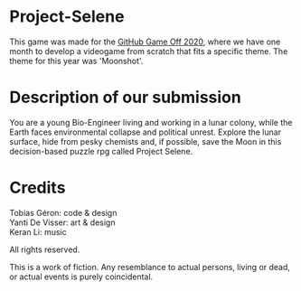 # Project-Selene

This game was made for the [GitHub Game Off 2020](https://itch.io/jam/game-off-2020), where we have one month to develop a videogame from scratch that fits a specific theme. The theme for this year was 'Moonshot'. 


# Description of our submission
You are a young Bio-Engineer living and working in a lunar colony, while the Earth faces environmental collapse and political unrest. Explore the lunar surface, hide from pesky chemists and, if possible, save the Moon in this decision-based puzzle rpg called Project Selene.

# Credits
Tobias Géron: code & design \
Yanti De Visser: art & design \
Keran Li: music



All rights reserved.

This is a work of fiction. Any resemblance to actual persons, living or dead, or actual events is purely coincidental.

